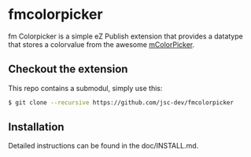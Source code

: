 fmcolorpicker
=============

fm Colorpicker is a simple eZ Publish extension that provides a datatype that stores a colorvalue from the awesome [mColorPicker](https://github.com/meta100/mColorPicker).


Checkout the extension
----------------------

This repo contains a submodul, simply use this:
```bash
$ git clone --recursive https://github.com/jsc-dev/fmcolorpicker
```


Installation
------------

Detailed instructions can be found in the doc/INSTALL.md.

